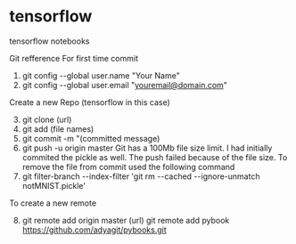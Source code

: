 # tensorflow
tensorflow notebooks

Git refference
For first time commit
1. git config --global user.name "Your Name"
2. git config --global user.email "youremail@domain.com"

Create a new Repo (tensorflow in this case)

3. git clone (url)
4. git add (file names)
5. git commit -m "(committed message)
6. git push -u origin master
Git has a 100Mb file size limit. I had initially commited the pickle as well. The push failed because of the file size.
To remove the file from commit used the following command
7.  git filter-branch --index-filter 'git rm --cached --ignore-unmatch notMNIST.pickle'

To create a new remote

8. git remote add origin master (url) 
   git remote add pybook https://github.com/adyagit/pybooks.git
